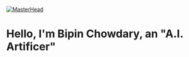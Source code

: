 [![MasterHead](https://github.com/Mr-Lucifer8055/Mr-Lucifer8055/blob/main/neasad.png)](https://mr-lucifer8055.github.io/my-web-profile/)
<h1 align="left">Hello, I'm Bipin Chowdary, an "A.I. Artificer"</h1>
